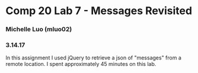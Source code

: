 # Comp 20 Lab 7 - Messages Revisited
### Michelle Luo (mluo02)
### 3.14.17
In this assignment I used jQuery to retrieve a json of "messages" from a remote
location.
I spent approximately 45 minutes on this lab.
